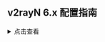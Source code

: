 ## v2rayN 6.x 配置指南

<details><summary>点击查看</summary><br>

| 名称 | 值 |
| :--- | :--- |
| 地址 | chika.example.com |
| 端口 | 443 |
| 用户ID | chika |
| 流控 | xtls-rprx-vision |
| 传输层安全 | tls |
| Fingerprint | chrome |

![1](https://user-images.githubusercontent.com/88967758/224359333-39fe1582-e98f-4f10-951e-3d54499bbe6d.png)

</details>
